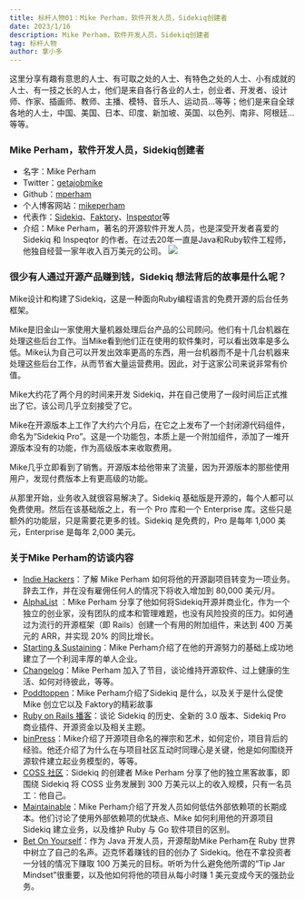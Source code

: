 ```yaml
---
title: 标杆人物01：Mike Perham，软件开发人员，Sidekiq创建者
date: 2023/1/16
description: Mike Perham，软件开发人员，Sidekiq创建者
tag: 标杆人物
author: 拿小多
---
```


这里分享有趣有意思的人士、有可取之处的人士、有特色之处的人士、小有成就的人士、有一技之长的人士，他们是来自各行各业的人士，创业者、开发者、设计师、作家、插画师、教师、主播、模特、音乐人、运动员...等等；他们是来自全球各地的人士，中国、美国、日本、印度、新加坡、英国、以色列、南非、阿根廷...等等。

### Mike Perham，软件开发人员，Sidekiq创建者

-   名字：Mike Perham
-   Twitter：[getajobmike](https://twitter.com/getajobmike)
-   Github：[mperham](https://github.com/mperham)
-   个人博客网站：[mikeperham](https://www.mikeperham.com/)
-   代表作：[Sidekiq](https://sidekiq.org/)、[Faktory](https://contribsys.com/faktory/)、[Inspeqtor](https://www.mikeperham.com/2014/10/02/introducing-inspeqtor/)等
-   介绍：Mike Perham，著名的开源软件开发人员，也是深受开发者喜爱的 Sidekiq 和 Inspeqtor 的作者。在过去20年一直是Java和Ruby软件工程师，他独自经营一家年收入百万美元的公司。
 ![](https://cdn.nlark.com/yuque/0/2022/png/126467/1668588401805-71e55e30-c8fb-4288-9c34-4702b5bbdfda.png)

### 很少有人通过开源产品赚到钱，Sidekiq 想法背后的故事是什么呢？

Mike设计和构建了Sidekiq，这是一种面向Ruby编程语言的免费开源的后台任务框架。

Mike是旧金山一家使用大量机器处理后台产品的公司顾问。他们有十几台机器在处理这些后台工作。当Mike看到他们正在使用的软件集时，可以看出效率是多么低。Mike认为自己可以开发出效率更高的东西，用一台机器而不是十几台机器来处理这些后台工作，从而节省大量运营费用。因此，对于这家公司来说非常有价值。

Mike大约花了两个月的时间来开发 Sidekiq，并在自己使用了一段时间后正式推出了它。该公司几乎立刻接受了它。

Mike在开源版本上工作了大约六个月后，在它之上发布了一个封闭源代码组件，命名为“Sidekiq Pro”。这是一个功能包，本质上是一个附加组件，添加了一堆开源版本没有的功能，作为高级版本来收取费用。

Mike几乎立即看到了销售。开源版本给他带来了流量，因为开源版本的那些使用用户，发现付费版本上有更高级的功能。

从那里开始，业务收入就很容易解决了。Sidekiq 基础版是开源的，每个人都可以免费使用。然后在该基础版之上，有一个 Pro 库和一个 Enterprise 库。这些只是额外的功能层，只是需要花更多的钱。Sidekiq 是免费的，Pro 是每年 1,000 美元，Enterprise 是每年 2,000 美元。

### 关于Mike Perham的访谈内容

-   [Indie Hackers](https://www.indiehackers.com/podcast/016-mike-perham-of-sidekiq)：了解 Mike Perham 如何将他的开源副项目转变为一项业务。辞去工作，并在没有雇佣任何人的情况下将收入增加到 80,000 美元/月。
-   [AlphaList](https://alphalist.com/podcast/49-mike-perham-creator-of-sidekiq-faktory) ：Mike Perham 分享了他如何将Sidekiq开源并商业化，作为一个独立的创业家，没有团队的成本和管理难题，也没有风险投资的压力。如何通过为流行的开源框架（即 Rails）创建一个有用的附加组件，来达到 400 万美元的 ARR，并实现 20% 的同比增长。
-   [Starting & Sustaining](https://startingandsustaining.com/interviews/mike-perham/)：Mike Perham介绍了在他的开源努力的基础上成功地建立了一个利润丰厚的单人企业。
-   [Changelog](https://changelog.com/podcast/159)：Mike Perham 加入了节目，谈论维持开源软件、过上健康的生活、如何对待彼此，等等。
-   [Poddtoppen](https://poddtoppen.se/podcast/1397042613/remote-ruby/building-a-business-on-rails-with-mike-perham)：Mike Perham介绍了Sidekiq 是什么，以及关于是什么促使 Mike 创立它以及 Faktory的精彩故事
-   [Ruby on Rails 播客](https://www.therubyonrailspodcast.com/144)：谈论 Sidekiq 的历史、全新的 3.0 版本、Sidekiq Pro 商业插件、开源资金以及相关主题。
-   [binPress](https://www.binpress.com/podcast-15-mike-perham-contributed-systems/)：Mike介绍了开源项目命名的禅宗和艺术，如何定价，项目背后的经验。他还介绍了为什么在与项目社区互动时同理心是关键，他是如何围绕开源软件建立起业务模型的，等等。
-   [COSS 社区](https://www.coss.community/)：Sidekiq 的创建者 Mike Perham 分享了他的独立黑客故事，即围绕 Sidekiq 将 COSS 业务发展到 300 万美元以上的收入规模，只有一名员工：他自己。
-   [Maintainable](https://maintainable.fm/episodes/mike-perham-how-developers-underestimate-long-term-costs-of-external-dependencies-L7yObw1d)：Mike Perham介绍了开发人员如何低估外部依赖项的长期成本。他们讨论了使用外部依赖项的优缺点、Mike 如何利用他的开源项目 Sidekiq 建立业务，以及维护 Ruby 与 Go 软件项目的区别。
-   [Bet On Yourself](https://www.betonyourself.com/podcast/episode-7-mike-perham)：作为 Java 开发人员，开源帮助Mike Perham在 Ruby 世界中树立了自己的名声。迈克怀着赚钱的目的创办了 Sidekiq。他在不拿投资者一分钱的情况下赚取 100 万美元的目标。听听为什么避免他所谓的“Tip Jar Mindset”很重要，以及他如何将他的项目从每小时赚 1 美元变成今天的强劲业务。
